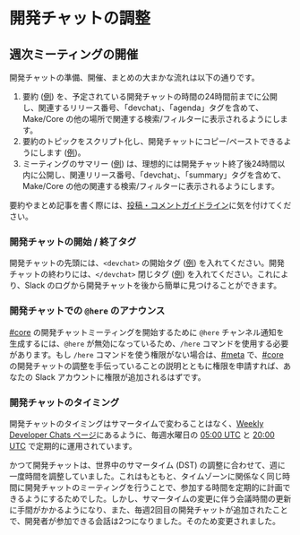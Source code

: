 <!--
# Coordinating Devchat
-->

# 開発チャットの調整

<!--
## Running Weekly Meetings
-->

## 週次ミーティングの開催

<!--
The general flow of preparing for, hosting, and summarizing devchats is as follows:
-->

開発チャットの準備、開催、まとめの大まかな流れは以下の通りです。

<!--
1.  Publish an agenda ([example](https://make.wordpress.org/core/2019/08/14/dev-chat-agenda-august-14/)) at least 24 hours before the scheduled devchat time and including the relevant release number, “devchat”, and “agenda” tags to ensure it appears in relevant searches/filters elsewhere on Make/Core.
2.  Script your agenda topics so you can copy/paste into devchat ([example](https://make.wordpress.org/core/files/2020/08/devchat_script.txt)).
3.  Publish meeting summary ([example](https://make.wordpress.org/core/2018/10/10/dev-chat-summary-october-10-5-0-week-2/)) ideally within 24 hours after the completion of devchat and including the relevant release number, “devchat”, and “summary” tags to ensure it appears in relevant searches/filters elsewhere on Make/Core.
-->

1.  要約 ([例](https://make.wordpress.org/core/2019/08/14/dev-chat-agenda-august-14/)) を、予定されている開発チャットの時間の24時間前までに公開し、関連するリリース番号、「devchat」、「agenda」タグを含めて、Make/Core の他の場所で関連する検索/フィルターに表示されるようにします。
2.  要約のトピックをスクリプト化し、開発チャットにコピー/ペーストできるようにします ([例](https://make.wordpress.org/core/files/2020/08/devchat_script.txt))。
3.  ミーティングのサマリー ([例](https://make.wordpress.org/core/2018/10/10/dev-chat-summary-october-10-5-0-week-2/)) は、理想的には開発チャット終了後24時間以内に公開し、関連リリース番号、「devchat」、「summary」タグを含めて、Make/Core の他の関連する検索/フィルターに表示されるようにします。

<!--
As you’re writing agenda and summary posts, keep in mind the [Post & Comment Guidelines](https://make.wordpress.org/core/handbook/best-practices/post-comment-guidelines/).
-->

要約やまとめ記事を書く際には、[投稿・コメントガイドライン](https://make.wordpress.org/core/handbook/best-practices/post-comment-guidelines/)に気を付けてください。

<!--
### Devchat opening / closing tags
-->

### 開発チャットの開始 / 終了タグ

<!--
At the beginning of devchat, include a `<devchat>` opening tag ([example](https://wordpress.slack.com/archives/C02RQBWTW/p1594238418128700)). At the end of devchat, include a `</devchat>` closing tag ([example](https://wordpress.slack.com/archives/C02RQBWTW/p1594241878194300)). This makes it easier to find the devchat afterwards in the Slack logs.
-->

開発チャットの先頭には、`<devchat>` の開始タグ ([例](https://wordpress.slack.com/archives/C02RQBWTW/p1594238418128700)) を入れてください。開発チャットの終わりには、`</devchat>` 閉じタグ ([例](https://wordpress.slack.com/archives/C02RQBWTW/p1594241878194300)) を入れてください。これにより、Slack のログから開発チャットを後から簡単に見つけることができます。

<!--
### Devchat `@here` announcement
-->

### 開発チャットでの `@here` のアナウンス

<!--
In order to generate the `@here` channel notification to start the devchat meeting in [#core](https://wordpress.slack.com/archives/C02RQBWTW), you’ll need to use the `/here` command as `@here` has been disabled. If you do not have the access to use the `/here` command, then ask for the ability in [#meta](https://wordpress.slack.com/archives/C02QB8GMM) with an explanation that you’re helping coordinate devchat in [#core](https://wordpress.slack.com/archives/C02RQBWTW) and access should be added to your Slack account.
-->

[#core](https://wordpress.slack.com/archives/C02RQBWTW) の開発チャットミーティングを開始するために `@here` チャンネル通知を生成するには、`@here` が無効になっているため、`/here` コマンドを使用する必要があります。もし `/here` コマンドを使う権限がない場合は、[#meta](https://wordpress.slack.com/archives/C02QB8GMM) で、[#core](https://wordpress.slack.com/archives/C02RQBWTW) の開発チャットの調整を手伝っていることの説明とともに権限を申請すれば、あなたの Slack アカウントに権限が追加されるはずです。

<!--
### Devchat timing
-->

### 開発チャットのタイミング

<!--
Devchat’s timing doesn’t change with DST and it operates regularly at [05:00 UTC](https://time.is/0500_in_UTC) and [20:00 UTC](http://time.is/2000_in_UTC) on Wednesdays as noted on the [Weekly Developer Chats page](https://make.wordpress.org/core/weekly-developer-chats/).
-->

開発チャットのタイミングはサマータイムで変わることはなく、[Weekly Developer Chats ページ](https://make.wordpress.org/core/weekly-developer-chats/)にあるように、毎週水曜日の [05:00 UTC](https://time.is/0500_in_UTC) と [20:00 UTC](http://time.is/2000_in_UTC) で定期的に運用されています。

<!--
Devchat used to be once a week and its time would adjust as Daylight Saving Time (DST) adjusted around the world. This was originally desired as a way to keep the devchat meeting at the same time across timezones to allow folks to regularly plan on when to attend. However, the process for updating the meeting time as DST changed became more time-intensive than desired and with the addition of a second devchat each week there are now two conversations that folks can attend. With that, the change was made.
-->

かつて開発チャットは、世界中のサマータイム (DST) の調整に合わせて、週に一度時間を調整していました。これはもともと、タイムゾーンに関係なく同じ時間に開発チャットのミーティングを行うことで、参加する時間を定期的に計画できるようにするためでした。しかし、サマータイムの変更に伴う会議時間の更新に手間がかかるようになり、また、毎週2回目の開発チャットが追加されたことで、開発者が参加できる会話は2つになりました。そのため変更されました。
